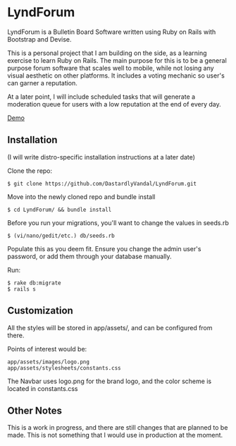 # LyndForum

LyndForum is a Bulletin Board Software written using Ruby on Rails with Bootstrap and Devise.

This is a personal project that I am building on the side, as a learning exercise to learn Ruby on Rails. The main purpose for this is to be a general purpose forum software that scales well to mobile, while not losing any visual aesthetic on other platforms. It includes a voting mechanic so user's can garner a reputation.

At a later point, I will include scheduled tasks that will generate a moderation queue for users with a low reputation at the end of every day.

[Demo](http://ec2-52-34-41-44.us-west-2.compute.amazonaws.com:3000/)

## Installation

(I will write distro-specific installation instructions at a later date)

Clone the repo:

    $ git clone https://github.com/DastardlyVandal/LyndForum.git

Move into the newly cloned repo and bundle install

    $ cd LyndForum/ && bundle install


Before you run your migrations, you'll want to change the values in seeds.rb

    $ (vi/nano/gedit/etc.) db/seeds.rb

Populate this as you deem fit. Ensure you change the admin user's password, or add them through your database manually.

Run:

    $ rake db:migrate
    $ rails s


## Customization

All the styles will be stored in app/assets/, and can be configured from there.

Points of interest would be:

    app/assets/images/logo.png
    app/assets/stylesheets/constants.css

The Navbar uses logo.png for the brand logo, and the color scheme is located in constants.css

## Other Notes

This is a work in progress, and there are still changes that are planned to be made. This is not something that I would use in production at the moment.
